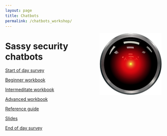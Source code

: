 ```yaml
---
layout: page
title: Chatbots
permalink: /chatbots_workshop/
---
```


<img style="float:right" src="/static/img/hal9000.png" alt="Chatbots" height="200" width="200">

# Sassy security chatbots

[Start of day survey]()

[Beginner workbook]()

[Intermeditate workbook]()

[Advanced workbook]()

[Reference guide]()

[Slides]()

[End of day survey]()
